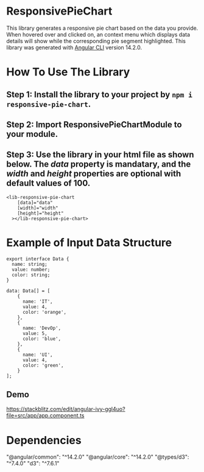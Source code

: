 # ResponsivePieChart

This library generates a responsive pie chart based on the data you provide. When hovered over and clicked on, an context menu which displays data details will show while the corresponding pie segment highlighted. This library was generated with [Angular CLI](https://github.com/angular/angular-cli) version 14.2.0. 

# How To Use The Library
## Step 1: Install the library to your project by `npm i responsive-pie-chart`.
## Step 2: Import **ResponsivePieChartModule** to your module.
## Step 3: Use the library in your html file as shown below. The *data* property is mandatary, and the *width* and *height* properties are optional with default values of 100.
```
<lib-responsive-pie-chart
    [data]="data"
    [width]="width"
    [height]="height"
  ></lib-responsive-pie-chart>
  ```

# Example of Input Data Structure
```
export interface Data {
  name: string; 
  value: number;
  color: string;
}

data: Data[] = [
    {
      name: 'IT',
      value: 4,
      color: 'orange',
    },
    {
      name: 'DevOp',
      value: 5,
      color: 'blue',
    },
    {
      name: 'UI',
      value: 4,
      color: 'green',
    }
];
```

## Demo
https://stackblitz.com/edit/angular-ivy-ggl4uo?file=src/app/app.component.ts

# Dependencies
"@angular/common": "^14.2.0"
"@angular/core": "^14.2.0"
"@types/d3": "^7.4.0"
"d3": "^7.6.1"



